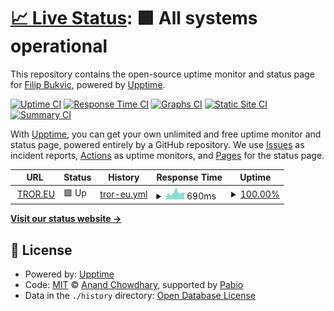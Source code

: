 # [📈 Live Status](https://FilipBukvic.github.io/tror-upptime): <!--live status--> **🟩 All systems operational**

This repository contains the open-source uptime monitor and status page for [Filip Bukvic](https://FilipBukvic.github.io/tror-upptime), powered by [Upptime](https://github.com/upptime/upptime).

[![Uptime CI](https://github.com/FilipBukvic/tror-upptime/workflows/Uptime%20CI/badge.svg)](https://github.com/FilipBukvic/tror-upptime/actions?query=workflow%3A%22Uptime+CI%22)
[![Response Time CI](https://github.com/FilipBukvic/tror-upptime/workflows/Response%20Time%20CI/badge.svg)](https://github.com/FilipBukvic/tror-upptime/actions?query=workflow%3A%22Response+Time+CI%22)
[![Graphs CI](https://github.com/FilipBukvic/tror-upptime/workflows/Graphs%20CI/badge.svg)](https://github.com/FilipBukvic/tror-upptime/actions?query=workflow%3A%22Graphs+CI%22)
[![Static Site CI](https://github.com/FilipBukvic/tror-upptime/workflows/Static%20Site%20CI/badge.svg)](https://github.com/FilipBukvic/tror-upptime/actions?query=workflow%3A%22Static+Site+CI%22)
[![Summary CI](https://github.com/FilipBukvic/tror-upptime/workflows/Summary%20CI/badge.svg)](https://github.com/FilipBukvic/tror-upptime/actions?query=workflow%3A%22Summary+CI%22)

With [Upptime](https://upptime.js.org), you can get your own unlimited and free uptime monitor and status page, powered entirely by a GitHub repository. We use [Issues](https://github.com/FilipBukvic/tror-upptime/issues) as incident reports, [Actions](https://github.com/FilipBukvic/tror-upptime/actions) as uptime monitors, and [Pages](https://FilipBukvic.github.io/tror-upptime) for the status page.

<!--start: status pages-->
<!-- This summary is generated by Upptime (https://github.com/upptime/upptime) -->
<!-- Do not edit this manually, your changes will be overwritten -->
<!-- prettier-ignore -->
| URL | Status | History | Response Time | Uptime |
| --- | ------ | ------- | ------------- | ------ |
| <img alt="" src="https://icons.duckduckgo.com/ip3/tror.eu.ico" height="13"> [TROR.EU](https://tror.eu/) | 🟩 Up | [tror-eu.yml](https://github.com/FilipBukvic/tror-upptime/commits/HEAD/history/tror-eu.yml) | <details><summary><img alt="Response time graph" src="./graphs/tror-eu/response-time-week.png" height="20"> 690ms</summary><br><a href="https://FilipBukvic.github.io/tror-upptime/history/tror-eu"><img alt="Response time 466" src="https://img.shields.io/endpoint?url=https%3A%2F%2Fraw.githubusercontent.com%2FFilipBukvic%2Ftror-upptime%2FHEAD%2Fapi%2Ftror-eu%2Fresponse-time.json"></a><br><a href="https://FilipBukvic.github.io/tror-upptime/history/tror-eu"><img alt="24-hour response time 917" src="https://img.shields.io/endpoint?url=https%3A%2F%2Fraw.githubusercontent.com%2FFilipBukvic%2Ftror-upptime%2FHEAD%2Fapi%2Ftror-eu%2Fresponse-time-day.json"></a><br><a href="https://FilipBukvic.github.io/tror-upptime/history/tror-eu"><img alt="7-day response time 690" src="https://img.shields.io/endpoint?url=https%3A%2F%2Fraw.githubusercontent.com%2FFilipBukvic%2Ftror-upptime%2FHEAD%2Fapi%2Ftror-eu%2Fresponse-time-week.json"></a><br><a href="https://FilipBukvic.github.io/tror-upptime/history/tror-eu"><img alt="30-day response time 668" src="https://img.shields.io/endpoint?url=https%3A%2F%2Fraw.githubusercontent.com%2FFilipBukvic%2Ftror-upptime%2FHEAD%2Fapi%2Ftror-eu%2Fresponse-time-month.json"></a><br><a href="https://FilipBukvic.github.io/tror-upptime/history/tror-eu"><img alt="1-year response time 466" src="https://img.shields.io/endpoint?url=https%3A%2F%2Fraw.githubusercontent.com%2FFilipBukvic%2Ftror-upptime%2FHEAD%2Fapi%2Ftror-eu%2Fresponse-time-year.json"></a></details> | <details><summary><a href="https://FilipBukvic.github.io/tror-upptime/history/tror-eu">100.00%</a></summary><a href="https://FilipBukvic.github.io/tror-upptime/history/tror-eu"><img alt="All-time uptime 97.27%" src="https://img.shields.io/endpoint?url=https%3A%2F%2Fraw.githubusercontent.com%2FFilipBukvic%2Ftror-upptime%2FHEAD%2Fapi%2Ftror-eu%2Fuptime.json"></a><br><a href="https://FilipBukvic.github.io/tror-upptime/history/tror-eu"><img alt="24-hour uptime 100.00%" src="https://img.shields.io/endpoint?url=https%3A%2F%2Fraw.githubusercontent.com%2FFilipBukvic%2Ftror-upptime%2FHEAD%2Fapi%2Ftror-eu%2Fuptime-day.json"></a><br><a href="https://FilipBukvic.github.io/tror-upptime/history/tror-eu"><img alt="7-day uptime 100.00%" src="https://img.shields.io/endpoint?url=https%3A%2F%2Fraw.githubusercontent.com%2FFilipBukvic%2Ftror-upptime%2FHEAD%2Fapi%2Ftror-eu%2Fuptime-week.json"></a><br><a href="https://FilipBukvic.github.io/tror-upptime/history/tror-eu"><img alt="30-day uptime 100.00%" src="https://img.shields.io/endpoint?url=https%3A%2F%2Fraw.githubusercontent.com%2FFilipBukvic%2Ftror-upptime%2FHEAD%2Fapi%2Ftror-eu%2Fuptime-month.json"></a><br><a href="https://FilipBukvic.github.io/tror-upptime/history/tror-eu"><img alt="1-year uptime 97.27%" src="https://img.shields.io/endpoint?url=https%3A%2F%2Fraw.githubusercontent.com%2FFilipBukvic%2Ftror-upptime%2FHEAD%2Fapi%2Ftror-eu%2Fuptime-year.json"></a></details>

<!--end: status pages-->

[**Visit our status website →**](https://FilipBukvic.github.io/tror-upptime)

## 📄 License

- Powered by: [Upptime](https://github.com/upptime/upptime)
- Code: [MIT](./LICENSE) © [Anand Chowdhary](https://anandchowdhary.com), supported by [Pabio](https://pabio.com)
- Data in the `./history` directory: [Open Database License](https://opendatacommons.org/licenses/odbl/1-0/)
